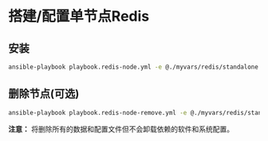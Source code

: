 # 搭建/配置单节点Redis

## 安装

```bash
ansible-playbook playbook.redis-node.yml -e @./myvars/redis/standalone.yml -e "HOSTS=redis_standalone"
```

## 删除节点(可选)

```bash
ansible-playbook playbook.redis-node-remove.yml -e @./myvars/redis/standalone.yml -e "HOSTS=redis_standalone"
```

**注意：** 将删除所有的数据和配置文件但不会卸载依赖的软件和系统配置。
